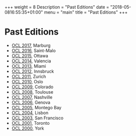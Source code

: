 +++
weight = 8
Description = "Past Editions"
date = "2018-05-0816:55:35+01:00"
menu = "main"
title = "Past Editions"
+++

# Past Editions

* [OCL 2017](http://oclworkshop.github.io/2017/), Marburg
* [OCL 2016](http://oclworkshop.github.io/2016/), Saint-Malo
* [OCL 2015](https://ocl2015.lri.fr/), Ottawa
* [OCL 2014](http://www.software.imdea.org/OCL2014/), Valencia
* [OCL 2013](http://ocl2013.inf.mit.bme.hu/), Miami
* [OCL 2012](http://st.inf.tu-dresden.de/OCL2012/), Innsbruck
* [OCL 2011](http://gres.uoc.edu/OCL2011/), Zurich
* [OCL 2010](http://modeling-languages.com/events/OCLWorkshop2010/), Oslo
* [OCL 2009](http://modeling-languages.com/events/OCLWorkshop2009/"), Colorado
* [OCL 2008](http://fots.ua.ac.be/events/ocl2008/), Toulouse
* [OCL 2007](http://st.inf.tu-dresden.de/Ocl4All2007/), Nashville
* [OCL 2006](http://st.inf.tu-dresden.de/OCLApps2006/), Genova
* [OCL 2005](http://citeseerx.ist.psu.edu/viewdoc/download?doi=10.1.1.175.1503&amp;amp;rep=rep1&amp;amp;type=pdf), Montego Bay
* [OCL 2004](http://www.cs.kent.ac.uk/projects/ocl/oclmdewsuml04/), Lisbon
* [OCL 2003](http://www.informatik.uni-trier.de/~ley/db/journals/entcs/entcs102.html#Schmitt04), San Francisco
* [OCL 2001](http://www.cs.toronto.edu/uml2001/workshop.html), Toronto
* [OCL 2000](http://www.comp.brad.ac.uk/research/OCL2000/index.html), York
